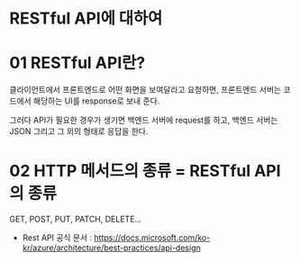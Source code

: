 # RESTful API에 대하여

# 01 RESTful API란?

클라이언트에서 프론트엔드로 어떤 화면을 보여달라고 요청하면, 프론트엔드 서버는 코드에서 해당하는 UI를 response로 보내 준다.

그러다 API가 필요한 경우가 생기면 백엔드 서버에 request를 하고, 백엔드 서버는 JSON 그리고 그 외의 형태로 응답을 한다.



# 02 HTTP 메서드의 종류 = RESTful API의 종류

GET, POST, PUT, PATCH, DELETE...

- Rest API 공식 문서 : https://docs.microsoft.com/ko-kr/azure/architecture/best-practices/api-design